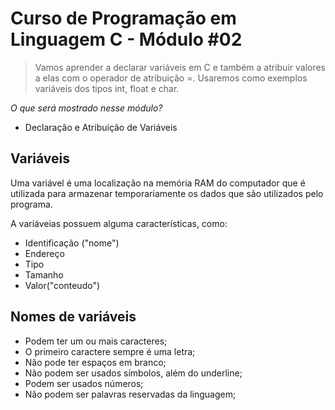 # Curso de Programação em Linguagem C - Módulo #02

> Vamos aprender a declarar variáveis em C e também a atribuir valores a elas com o operador de atribuição =. Usaremos como exemplos variáveis dos tipos int, float e char.

_O que será mostrado nesse módulo?_

- Declaração e Atribuição de Variáveis

## Variáveis

Uma variável é uma localização na memória RAM do computador que é utilizada para armazenar temporariamente os dados que são utilizados pelo programa.

A variáveias possuem alguma características, como:

- Identificação ("nome")
- Endereço
- Tipo
- Tamanho
- Valor("conteudo")

## Nomes de variáveis

- Podem ter um ou mais caracteres;
- O primeiro caractere sempre é uma letra;
- Não pode ter espaços em branco;
- Não podem ser usados símbolos, além do underline;
- Podem ser usados números;
- Não podem ser palavras reservadas da linguagem;